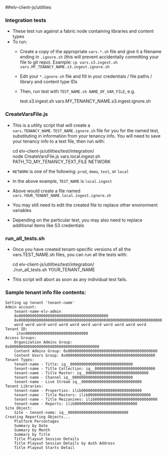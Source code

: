 ##elv-client-js/utilities
### Integration tests

* These test run against a fabric node containing libraries and content types
* To run:
  * Create a copy of the appropriate `vars.*.sh` file and give it a filename ending in `.ignore.sh` (this will prevent accidentally committing your file to git repo). Example: `cp vars.s3.ingest.sh vars.MY_TENANCY_NAME.s3.ingest.ignore.sh`
  * Edit your `*.ignore.sh` file and fill in your credentials / file paths / library and content type IDs  
  * Then, run test with `TEST_NAME.sh NAME_OF_VAR_FILE`, e.g. 
    
    
    test.s3.ingest.sh  vars.MY_TENANCY_NAME.s3.ingest.ignore.sh 


### CreateVarsFile.js

* This is a utility script that will create a `vars.TENANCY_NAME.TEST_NAME.ignore.sh` file for you for the named test, substituting in information from your tenancy info. You will need to save your tenancy info to a text file, then run with:

    
    cd elv-client-js/utilities/test/integration/  
    node CreateVarsFile.js vars.local.ingest.sh  PATH_TO_MY_TENANCY_TEXT_FILE  NETWORK

* `NETWORK` is one of the following: `prod`, `demo`, `test`, or `local`
* In the above example, `TEST_NAME` is `local.ingest`
* Above would create a file named `vars.YOUR_TENANT_NAME.local.ingest.ignore.sh`
* You may still need to edit the created file to replace other environment variables
* Depending on the particular test, you may also need to replace additional items like S3 credentials

### run_all_tests.sh

* Once you have created tenant-specific versions of all the vars.TEST_NAME.sh files, you can run all the tests with:

    
    cd elv-client-js/utilities/test/integration/  
    ./run_all_tests.sh YOUR_TENANT_NAME

 * This script will abort as soon as any individual test fails.

### Sample tenant info file contents:

```
Setting up tenant 'tenant-name'
Admin account:
	tenant-name-elv-admin
	0x0000000000000000000000000000000000000000
	0x0000000000000000000000000000000000000000000000000000000000000000
	word word word word word word word word word word word word
Tenant ID:
	 iten0000000000000000000000000000
Access Groups:
	Organization Admins Group: 0x0000000000000000000000000000000000000000
	Content Admins Group: 0x0000000000000000000000000000000000000000
	Content Users Group: 0x0000000000000000000000000000000000000000
Tenant Types:
	tenant-name - Title: iq__0000000000000000000000000000
	tenant-name - Title Collection: iq__000000000000000000000000000
	tenant-name - Title Master: iq__0000000000000000000000000000
	tenant-name - Channel iq__000000000000000000000000000
	tenant-name - Live Stream iq__000000000000000000000000000
Tenant Libraries:
	tenant-name - Properties: ilib000000000000000000000000000
	tenant-name - Title Masters: ilib0000000000000000000000000000
	tenant-name - Title Mezzanines: ilib0000000000000000000000000000
	tenant-name - Reports: ilib0000000000000000000000000000
Site Object:
	Site - tenant-name: iq__000000000000000000000000000
Creating Reporting Objects...
	Platform Percentages
	Summary by Date
	Summary by Month
	Summary by Title
	Title Playout Session Details
	Title Playout Session Details by Auth Address
	Title Playout Starts Detail
```
